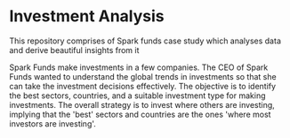 # Investment Analysis
This repository comprises of Spark funds case study which analyses data and derive beautiful insights from it

Spark Funds make investments in a few companies. The CEO of Spark Funds wanted to understand the global trends in investments so that she can take the investment decisions effectively. 
The objective is to identify the best sectors, countries, and a suitable investment type for making investments. The overall strategy is to invest where others are investing, implying that the 'best' sectors and countries are the ones 'where most investors are investing'.
